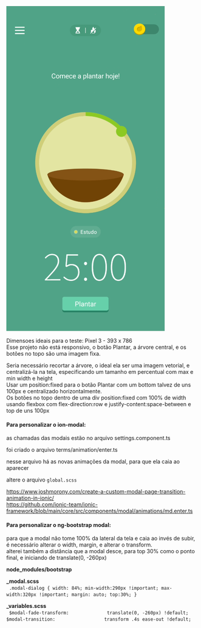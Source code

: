 [![Demo](https://github.com/danilobatistaqueiroz/ionic-forest/blob/main/src/assets/tutorial/settings1.png)](https://user-images.githubusercontent.com/32627919/254446540-b5e21acd-1780-46bc-89ae-96dadf57c60d.mp4)

Dimensoes ideais para o teste: Pixel 3 - 393 x 786  
Esse projeto não está responsivo, o botão Plantar, a árvore central, e os botões no topo são uma imagem fixa.  

Seria necessário recortar a árvore, o ideal ela ser uma imagem vetorial, e centralizá-la na tela, especificando um tamanho em percentual com max e min width e height  
Usar um position:fixed para o botão Plantar com um bottom talvez de uns 100px e centralizado horizontalmente.  
Os botões no topo dentro de uma div position:fixed com 100% de width usando flexbox com flex-direction:row e justify-content:space-between  e top de uns 100px


#### Para personalizar o ion-modal:  

as chamadas das modais estão no arquivo settings.component.ts

foi criado o arquivo terms/animation/enter.ts

nesse arquivo há as novas animações da modal, para que ela caia ao aparecer

altere o arquivo `global.scss`

https://www.joshmorony.com/create-a-custom-modal-page-transition-animation-in-ionic/  
https://github.com/ionic-team/ionic-framework/blob/main/core/src/components/modal/animations/md.enter.ts  


#### Para personalizar o ng-bootstrap modal:

para que a modal não tome 100% da lateral da tela e caia ao invés de subir, é necessário alterar o width, margin, e alterar o transform.  
alterei também a distância que a modal desce, para top 30% como o ponto final, e iniciando de translate(0, -260px)

 **node_modules/bootstrap**  

**_modal.scss**  
`  .modal-dialog {
    width: 84%;
    min-width:290px !important;
    max-width:320px !important;
    margin: auto;
    top:30%;
  }
`

**_variables.scss**  
`  $modal-fade-transform:              translate(0, -260px) !default;
  $modal-transition:                  transform .4s ease-out !default;
`
